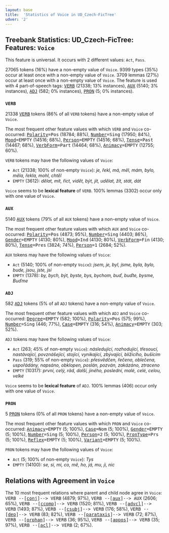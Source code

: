 ```yaml
---
layout: base
title:  'Statistics of Voice in UD_Czech-FicTree'
udver: '2'
---
```


## Treebank Statistics: UD_Czech-FicTree: Features: `Voice`

This feature is universal.
It occurs with 2 different values: `Act`, `Pass`.

27065 tokens (16%) have a non-empty value of `Voice`.
9399 types (35%) occur at least once with a non-empty value of `Voice`.
3709 lemmas (27%) occur at least once with a non-empty value of `Voice`.
The feature is used with 4 part-of-speech tags: <tt><a href="cs_fictree-pos-VERB.html">VERB</a></tt> (21338; 13% instances), <tt><a href="cs_fictree-pos-AUX.html">AUX</a></tt> (5140; 3% instances), <tt><a href="cs_fictree-pos-ADJ.html">ADJ</a></tt> (582; 0% instances), <tt><a href="cs_fictree-pos-PRON.html">PRON</a></tt> (5; 0% instances).

### `VERB`

21338 <tt><a href="cs_fictree-pos-VERB.html">VERB</a></tt> tokens (86% of all `VERB` tokens) have a non-empty value of `Voice`.

The most frequent other feature values with which `VERB` and `Voice` co-occurred: <tt><a href="cs_fictree-feat-Polarity.html">Polarity</a></tt><tt>=Pos</tt> (18784; 88%), <tt><a href="cs_fictree-feat-Number.html">Number</a></tt><tt>=Sing</tt> (17950; 84%), <tt><a href="cs_fictree-feat-Mood.html">Mood</a></tt><tt>=EMPTY</tt> (14516; 68%), <tt><a href="cs_fictree-feat-Person.html">Person</a></tt><tt>=EMPTY</tt> (14516; 68%), <tt><a href="cs_fictree-feat-Tense.html">Tense</a></tt><tt>=Past</tt> (14467; 68%), <tt><a href="cs_fictree-feat-VerbForm.html">VerbForm</a></tt><tt>=Part</tt> (14464; 68%), <tt><a href="cs_fictree-feat-Animacy.html">Animacy</a></tt><tt>=EMPTY</tt> (12755; 60%).

`VERB` tokens may have the following values of `Voice`:

* `Act` (21338; 100% of non-empty `Voice`): <em>je, řekl, má, měl, mám, bylo, měla, řekla, mohl, chtěl</em>
* `EMPTY` (3612): <em>dělat, mít, říct, vidět, být, jít, udělat, žít, stát, dát</em>

`Voice` seems to be **lexical feature** of `VERB`. 100% lemmas (3302) occur only with one value of `Voice`.

### `AUX`

5140 <tt><a href="cs_fictree-pos-AUX.html">AUX</a></tt> tokens (79% of all `AUX` tokens) have a non-empty value of `Voice`.

The most frequent other feature values with which `AUX` and `Voice` co-occurred: <tt><a href="cs_fictree-feat-Polarity.html">Polarity</a></tt><tt>=Pos</tt> (4873; 95%), <tt><a href="cs_fictree-feat-Number.html">Number</a></tt><tt>=Sing</tt> (4403; 86%), <tt><a href="cs_fictree-feat-Gender.html">Gender</a></tt><tt>=EMPTY</tt> (4130; 80%), <tt><a href="cs_fictree-feat-Mood.html">Mood</a></tt><tt>=Ind</tt> (4130; 80%), <tt><a href="cs_fictree-feat-VerbForm.html">VerbForm</a></tt><tt>=Fin</tt> (4130; 80%), <tt><a href="cs_fictree-feat-Tense.html">Tense</a></tt><tt>=Pres</tt> (3824; 74%), <tt><a href="cs_fictree-feat-Person.html">Person</a></tt><tt>=1</tt> (2684; 52%).

`AUX` tokens may have the following values of `Voice`:

* `Act` (5140; 100% of non-empty `Voice`): <em>jsem, je, byl, jsme, byla, bylo, bude, jsou, jste, jsi</em>
* `EMPTY` (1378): <em>by, bych, být, byste, bys, bychom, buď, buďte, bysme, Buďme</em>

### `ADJ`

582 <tt><a href="cs_fictree-pos-ADJ.html">ADJ</a></tt> tokens (5% of all `ADJ` tokens) have a non-empty value of `Voice`.

The most frequent other feature values with which `ADJ` and `Voice` co-occurred: <tt><a href="cs_fictree-feat-Degree.html">Degree</a></tt><tt>=EMPTY</tt> (582; 100%), <tt><a href="cs_fictree-feat-Polarity.html">Polarity</a></tt><tt>=Pos</tt> (575; 99%), <tt><a href="cs_fictree-feat-Number.html">Number</a></tt><tt>=Sing</tt> (446; 77%), <tt><a href="cs_fictree-feat-Case.html">Case</a></tt><tt>=EMPTY</tt> (316; 54%), <tt><a href="cs_fictree-feat-Animacy.html">Animacy</a></tt><tt>=EMPTY</tt> (303; 52%).

`ADJ` tokens may have the following values of `Voice`:

* `Act` (263; 45% of non-empty `Voice`): <em>následující, rozhodující, třesoucí, nastávající, povznášející, stojící, vynikající, zbývající, blížícího, bušícím</em>
* `Pass` (319; 55% of non-empty `Voice`): <em>přesvědčen, řečeno, oblečena, uspořádány, napsáno, obklopen, poslán, pozván, zakázáno, ztraceno</em>
* `EMPTY` (10317): <em>první, celý, rád, další, jiného, poslední, malé, celé, celou, velké</em>

`Voice` seems to be **lexical feature** of `ADJ`. 100% lemmas (406) occur only with one value of `Voice`.

### `PRON`

5 <tt><a href="cs_fictree-pos-PRON.html">PRON</a></tt> tokens (0% of all `PRON` tokens) have a non-empty value of `Voice`.

The most frequent other feature values with which `PRON` and `Voice` co-occurred: <tt><a href="cs_fictree-feat-Animacy.html">Animacy</a></tt><tt>=EMPTY</tt> (5; 100%), <tt><a href="cs_fictree-feat-Case.html">Case</a></tt><tt>=Nom</tt> (5; 100%), <tt><a href="cs_fictree-feat-Gender.html">Gender</a></tt><tt>=EMPTY</tt> (5; 100%), <tt><a href="cs_fictree-feat-Number.html">Number</a></tt><tt>=Sing</tt> (5; 100%), <tt><a href="cs_fictree-feat-Person.html">Person</a></tt><tt>=2</tt> (5; 100%), <tt><a href="cs_fictree-feat-PronType.html">PronType</a></tt><tt>=Prs</tt> (5; 100%), <tt><a href="cs_fictree-feat-Reflex.html">Reflex</a></tt><tt>=EMPTY</tt> (5; 100%), <tt><a href="cs_fictree-feat-Variant.html">Variant</a></tt><tt>=EMPTY</tt> (5; 100%).

`PRON` tokens may have the following values of `Voice`:

* `Act` (5; 100% of non-empty `Voice`): <em>Tys</em>
* `EMPTY` (14100): <em>se, si, mi, co, mě, ho, já, mu, ji, nic</em>

## Relations with Agreement in `Voice`

The 10 most frequent relations where parent and child node agree in `Voice`:
<tt>VERB --[<tt><a href="cs_fictree-dep-conj.html">conj</a></tt>]--> VERB</tt> (4879; 97%),
<tt>VERB --[<tt><a href="cs_fictree-dep-aux.html">aux</a></tt>]--> AUX</tt> (2606; 65%),
<tt>VERB --[<tt><a href="cs_fictree-dep-ccomp.html">ccomp</a></tt>]--> VERB</tt> (1520; 81%),
<tt>VERB --[<tt><a href="cs_fictree-dep-advcl.html">advcl</a></tt>]--> VERB</tt> (1493; 87%),
<tt>VERB --[<tt><a href="cs_fictree-dep-csubj.html">csubj</a></tt>]--> VERB</tt> (176; 58%),
<tt>VERB --[<tt><a href="cs_fictree-dep-dep.html">dep</a></tt>]--> VERB</tt> (83; 82%),
<tt>VERB --[<tt><a href="cs_fictree-dep-parataxis.html">parataxis</a></tt>]--> VERB</tt> (72; 87%),
<tt>VERB --[<tt><a href="cs_fictree-dep-orphan.html">orphan</a></tt>]--> VERB</tt> (36; 95%),
<tt>VERB --[<tt><a href="cs_fictree-dep-appos.html">appos</a></tt>]--> VERB</tt> (35; 97%),
<tt>VERB --[<tt><a href="cs_fictree-dep-acl.html">acl</a></tt>]--> VERB</tt> (2; 67%).


